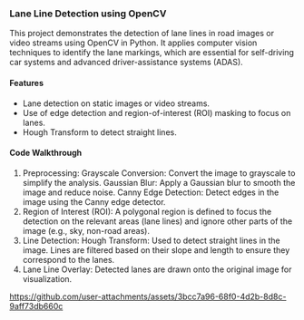 ### Lane Line Detection using OpenCV

This project demonstrates the detection of lane lines in road images or video streams using OpenCV in Python. It applies computer vision techniques to identify the lane markings, which are essential for self-driving car systems and advanced driver-assistance systems (ADAS).

#### Features
- Lane detection on static images or video streams.
- Use of edge detection and region-of-interest (ROI) masking to focus on lanes.
- Hough Transform to detect straight lines.

#### Code Walkthrough
1. Preprocessing:
Grayscale Conversion: Convert the image to grayscale to simplify the analysis.
Gaussian Blur: Apply a Gaussian blur to smooth the image and reduce noise.
Canny Edge Detection: Detect edges in the image using the Canny edge detector.
2. Region of Interest (ROI):
A polygonal region is defined to focus the detection on the relevant areas (lane lines) and ignore other parts of the image (e.g., sky, non-road areas).
3. Line Detection:
Hough Transform: Used to detect straight lines in the image.
Lines are filtered based on their slope and length to ensure they correspond to the lanes.
4. Lane Line Overlay:
Detected lanes are drawn onto the original image for visualization.

https://github.com/user-attachments/assets/3bcc7a96-68f0-4d2b-8d8c-9aff73db660c
